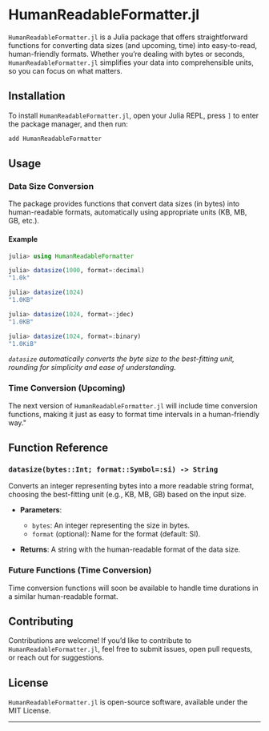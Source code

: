 # HumanReadableFormatter.jl

`HumanReadableFormatter.jl` is a Julia package that offers straightforward functions for converting data sizes (and upcoming, time) into easy-to-read, human-friendly formats. Whether you’re dealing with bytes or seconds, `HumanReadableFormatter.jl` simplifies your data into comprehensible units, so you can focus on what matters.

## Installation

To install `HumanReadableFormatter.jl`, open your Julia REPL, press `]` to enter the package manager, and then run:

```julia
add HumanReadableFormatter
```

## Usage

### Data Size Conversion

The package provides functions that convert data sizes (in bytes) into human-readable formats, automatically using appropriate units (KB, MB, GB, etc.). 

#### Example

```julia
julia> using HumanReadableFormatter

julia> datasize(1000, format=:decimal)
"1.0k"

julia> datasize(1024)
"1.0KB"

julia> datasize(1024, format=:jdec)
"1.0KB"

julia> datasize(1024, format=:binary)
"1.0KiB"
```

*`datasize` automatically converts the byte size to the best-fitting unit, rounding for simplicity and ease of understanding.*

### Time Conversion (Upcoming)

The next version of `HumanReadableFormatter.jl` will include time conversion functions, making it just as easy to format time intervals in a human-friendly way."

## Function Reference

### `datasize(bytes::Int; format::Symbol=:si) -> String`

Converts an integer representing bytes into a more readable string format, choosing the best-fitting unit (e.g., KB, MB, GB) based on the input size.

- **Parameters**:
  - `bytes`: An integer representing the size in bytes.
  - `format` (optional): Name for the format (default: SI).

- **Returns**: A string with the human-readable format of the data size.

### Future Functions (Time Conversion)

Time conversion functions will soon be available to handle time durations in a similar human-readable format.

## Contributing

Contributions are welcome! If you’d like to contribute to `HumanReadableFormatter.jl`, feel free to submit issues, open pull requests, or reach out for suggestions.

## License

`HumanReadableFormatter.jl` is open-source software, available under the MIT License.

---
